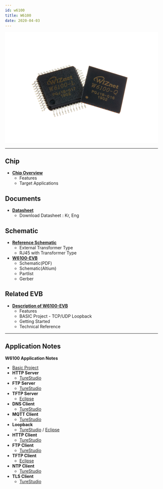 ```yaml
---
id: w6100
title: W6100
date: 2020-04-03
---
```



![](/img/products/w6100/w6100_4.jpg)

-----

## Chip

  - **[Chip Overview](/)**
      - Features
      - Target Applications


## Documents

  - **[Datasheet](t)**
      - Download Datasheet : Kr, Eng

## Schematic

  - **[Reference Schematic](/)**
      - External Transformer Type
      - RJ45 with Transformer Type
  - **[W6100-EVB](/)**
      - Schematic(PDF)
      - Schematic(Altium)
      - Partlist
      - Gerber

## Related EVB

  - **[Description of W6100-EVB](/)**
      - Features
      - BASIC Project - TCP/UDP Loopback
      - Getting Started
      - Technical Reference

---
## Application Notes
**W6100 Application Notes**
  * [Basic Project](https://github.com/WIZnet-ioLibrary/w6100-evb-gcc-eclipse)
  * **HTTP Server**
    * [TureStudio](https://github.com/WIZnet-ioLibrary/W6100EVB-HTTP_Server)
  * **FTP Server**
    * [TureStudio](https://github.com/WIZnet-ioLibrary/W6100EVB-FTPServer)
  * **TFTP Server**
    * [Eclipse](https://github.com/WIZnet-ioLibrary/w6100-evb-gcc-eclipse-tftps-simple)
  * **DNS Client**
    * [TureStudio](https://github.com/WIZnet-ioLibrary/W6100EVB-Loopback)
  * **MQTT Client**
    * [TureStudio](https://github.com/WIZnet-ioLibrary/W6100EVB-MQTT)
  * **Loopback**
    * [TureStudio](https://github.com/WIZnet-ioLibrary/W6100EVB-Loopback) / [Eclipse](https://github.com/WIZnet-ioLibrary/w6100-evb-gcc-eclipse-loopback)
  * **HTTP Client**
    * [TureStudio](https://github.com/WIZnet-ioLibrary/W6100EVB-HTTP_Client)
  * **FTP Client**
    * [TureStudio](https://github.com/WIZnet-ioLibrary/W6100EVB-FTPC)
  * **TFTP Client**
    * [Eclipse](https://github.com/WIZnet-ioLibrary/w6100-evb-gcc-eclipse-tftpc-simple)
  * **NTP Client**
    * [TureStudio](https://github.com/WIZnet-ioLibrary/W6100EVB-NTP)
  * **TLS Client**
    * [TureStudio](https://github.com/WIZnet-ioLibrary/W6100EVB-TLS)

